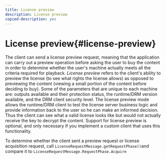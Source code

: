 ```yaml
---
title: License preview
description: License preview
copied-description: yes
---
```


# License preview{#license-preview}

The client can send a license preview request, meaning that the application can carry out a preview operation before asking the user to buy the content in order to determine whether the user's machine actually meets all the criteria required for playback. *License preview* refers to the client's ability to preview the license (to see what rights the license allows) as opposed to previewing the content (viewing a small portion of the content before deciding to buy). Some of the parameters that are unique to each machine are: outputs available and their protection status, the runtime/DRM version available, and the DRM client security level. The license preview mode allows the runtime/DRM client to test the license server business logic and provide information back to the user so he can make an informed decision. Thus the client can see what a valid license looks like but would not actually receive the key to decrypt the content. Support for license preview is optional, and only necessary if you implement a custom client that uses this functionality.

To determine whether the client sent a preview request or license acquisition request, call `LicenseRequestMessage.getRequestPhase()`and compare it to `LicenseRequestMessage.RequestPhase.Acquire` 
